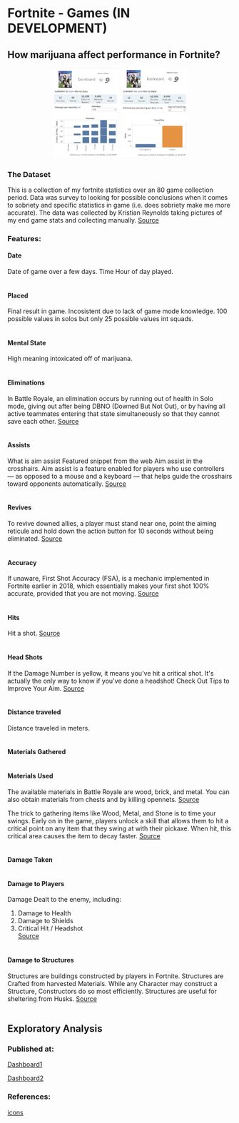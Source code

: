 
# Fortnite - Games (IN DEVELOPMENT)
## How marijuana affect performance in Fortnite?

<p align="center">
<img src = "images/dashboard_weekdays.png"  width=150> <img src = "images/dashboard_time.png"  width=150>  <br/> 
<p>

### The Dataset
This is a collection of my fortnite statistics over an 80 game collection period. Data was survey to looking for possible conclusions when it comes to sobriety and specific statistics in game (i.e. does sobriety make me more accurate).
The data was collected by Kristian Reynolds taking pictures of my end game stats and collecting manually.
[Source](https://data.world/kreynol3/fortnite-statistics80-games)

### Features:
#### Date
Date of game over a few days.
Time
Hour of day played.</br></br>

#### Placed
Final result in game. Incosistent due to lack of game mode knowledge. 100 possible values in solos but only 25 possible values int squads.</br></br>

#### Mental State
High meaning intoxicated off of marijuana.</br></br>

#### Eliminations
In Battle Royale, an elimination occurs by running out of health in Solo mode, giving out after being DBNO (Downed But Not Out), or by having all active teammates entering that state simultaneously so that they cannot save each other.
[Source](https://fortnite.gamepedia.com/Elimination#:~:text=In%20Battle%20Royale%2C%20an%20elimination,they%20cannot%20save%20each%20other)</br></br>


#### Assists
What is aim assist
Featured snippet from the web
Aim assist in the crosshairs. Aim assist is a feature enabled for players who use controllers — as opposed to a mouse and a keyboard — that helps guide the crosshairs toward opponents automatically.
[Source](https://www.washingtonpost.com/video-games/esports/2020/10/16/aim-assist-debate/#:~:text=Aim%20assist%20in%20the%20crosshairs&text=Aim%20assist%20is%20a%20feature,the%20crosshairs%20toward%20opponents%20automatically)</br></br>

#### Revives
To revive downed allies, a player must stand near one, point the aiming reticule and hold down the action button for 10 seconds without being eliminated.
[Source](https://fortnite.gamepedia.com/Revive#:~:text=To%20revive%20downed%20allies%2C%20a,10%20seconds%20without%20being%20eliminated)</br></br>

#### Accuracy
If unaware, First Shot Accuracy (FSA), is a mechanic implemented in Fortnite earlier in 2018, which essentially makes your first shot 100% accurate, provided that you are not moving.
[Source](https://www.dexerto.com/fortnite/simple-exploit-in-fortnite-gives-you-first-shot-accuracy-with-every-shot-216360/)</br></br>

#### Hits
Hit a shot.
[Source](https://www.dailyesports.gg/fortnite-terminology-and-communication-terms-to-know/)</br></br>

#### Head Shots
If the Damage Number is yellow, it means you've hit a critical shot. It's actually the only way to know if you've done a headshot! Check Out Tips to Improve Your Aim.
[Source](https://gamewith.net/fortnite/article/show/182#:~:text=Check%20for%20Headshots,Tips%20to%20Improve%20Your%20Aim)</br></br>


#### Distance traveled
Distance traveled in meters.</br></br>

#### Materials Gathered</br></br>

#### Materials Used

The available materials in Battle Royale are wood, brick, and metal. You can also obtain materials from chests and by killing opennets.
[Source](https://fortnite.fandom.com/wiki/Materials#:~:text=The%20available%20materials%20in%20Battle,chests%20and%20by%20killing%20opennets)</br>

The trick to gathering items like Wood, Metal, and Stone is to time your swings. Early on in the game, players unlock a skill that allows them to hit a critical point on any item that they swing at with their pickaxe. When hit, this critical area causes the item to decay faster.
[Source](https://primagames.com/tips/fortnite-how-gather-materials-quickly#:~:text=The%20trick%20to%20gathering%20items,the%20item%20to%20decay%20faster)</br></br>


#### Damage Taken</br></br>

#### Damage to Players

Damage Dealt to the enemy, including:
1) Damage to Health
2) Damage to Shields
3) Critical Hit / Headshot</br>
[Source](https://gamewith.net/fortnite/article/show/182)</br></br>


#### Damage to Structures
Structures are buildings constructed by players in Fortnite. Structures are Crafted from harvested Materials. While any Character may construct a Structure, Constructors do so most efficiently. Structures are useful for sheltering from Husks.
[Source](https://www.ign.com/wikis/fortnite/Structures)</br></br>

## Exploratory Analysis



### Published at:</br>

[Dashboard1](https://public.tableau.com/profile/karina.condeixa#!/vizhome/Fortnite_1_Dashoboard1/Dashboard1?publish=yes)

[Dashboard2](https://public.tableau.com/profile/karina.condeixa#!/vizhome/Fortnite_1_Dashoboard2/Dashboard2?publish=yes)

### References:</br>

[icons](https://thenounproject.com/)

